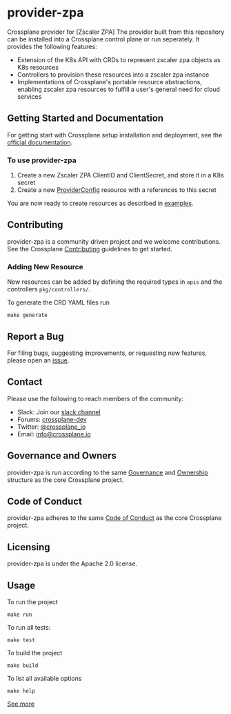# provider-zpa

Crossplane provider for [Zscaler ZPA]
The provider built from this repository can be installed into a Crossplane control plane or run seperately. It provides the following features:

* Extension of the K8s API with CRDs to represent zscaler zpa objects as K8s resources
* Controllers to provision these resources into a zscaler zpa instance
* Implementations of Crossplane's portable resource abstractions, enabling zscaler zpa resources to fulfill a user's general need for cloud services

## Getting Started and Documentation

For getting start with Crossplane setup installation and deployment, see the [official documentation](https://crossplane.io/docs/latest).

### To use provider-zpa

1. Create a new Zscaler ZPA ClientID and ClientSecret, and store it in a K8s secret
2. Create a new [ProviderConfig](examples/config/zpa-provider-config.yaml) resource with a references to this secret

You are now ready to create resources as described in [examples](examples).

## Contributing

provider-zpa is a community driven project and we welcome contributions. See the
Crossplane
[Contributing](https://github.com/crossplane/crossplane/blob/master/CONTRIBUTING.md)
guidelines to get started.

### Adding New Resource

New resources can be added by defining the required types in `apis` and the controllers `pkg/controllers/`.

To generate the CRD YAML files run

    make generate


## Report a Bug

For filing bugs, suggesting improvements, or requesting new features, please
open an [issue](https://github.com/crossplane-contrib/provider-zpa/issues).

## Contact

Please use the following to reach members of the community:

* Slack: Join our [slack channel](https://slack.crossplane.io)
* Forums:
  [crossplane-dev](https://groups.google.com/forum/#!forum/crossplane-dev)
* Twitter: [@crossplane_io](https://twitter.com/crossplane_io)
* Email: [info@crossplane.io](mailto:info@crossplane.io)

## Governance and Owners

provider-zpa is run according to the same
[Governance](https://github.com/crossplane/crossplane/blob/master/GOVERNANCE.md)
and [Ownership](https://github.com/crossplane/crossplane/blob/master/OWNERS.md)
structure as the core Crossplane project.

## Code of Conduct

provider-zpa adheres to the same [Code of
Conduct](https://github.com/crossplane/crossplane/blob/master/CODE_OF_CONDUCT.md)
as the core Crossplane project.

## Licensing

provider-zpa is under the Apache 2.0 license.


## Usage

To run the project

    make run

To run all tests:

    make test

To build the project

    make build

To list all available options

    make help

[See more](./INSTALL.md)
